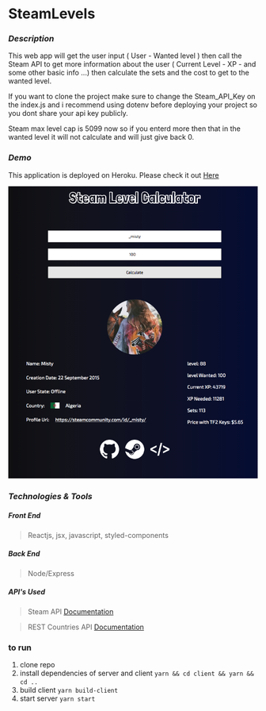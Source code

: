 # SteamLevels
### *Description*

This web app will get the user input ( User - Wanted level ) then call the Steam API to get more information about the user ( Current Level - XP - and some other basic info ...) then calculate the sets and the cost to get to the wanted level.

If you want to clone the project make sure to change the Steam_API_Key on the index.js and i recommend using dotenv before deploying your project so you dont share your api key publicly.

Steam max level cap is 5099 now so if you enterd more then that in the wanted level it will not calculate and will just give back 0.

### *Demo*

This application is deployed on Heroku. Please check it out [Here](https://steamlevelcalculator.herokuapp.com/)


![demo](/demo.png)



### *Technologies & Tools*
##### *Front End*
> Reactjs, jsx, javascript, styled-components
##### *Back End*
>Node/Express
##### *API's Used*
>Steam API [Documentation](https://partner.steamgames.com/doc/webapi/IPlayerService)

>REST Countries API [Documentation](https://restcountries.eu/)

### to run

1. clone repo
2. install dependencies of server and client
`yarn && cd client && yarn && cd ..`
3. build client
`yarn build-client`
4. start server
`yarn start`

